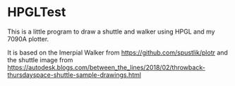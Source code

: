 # HPGLTest

This is a little program to draw a shuttle and walker using HPGL and my 7090A plotter.

It is based on the Imerpial Walker from https://github.com/spustlik/plotr and the shuttle image from https://autodesk.blogs.com/between_the_lines/2018/02/throwback-thursdayspace-shuttle-sample-drawings.html
